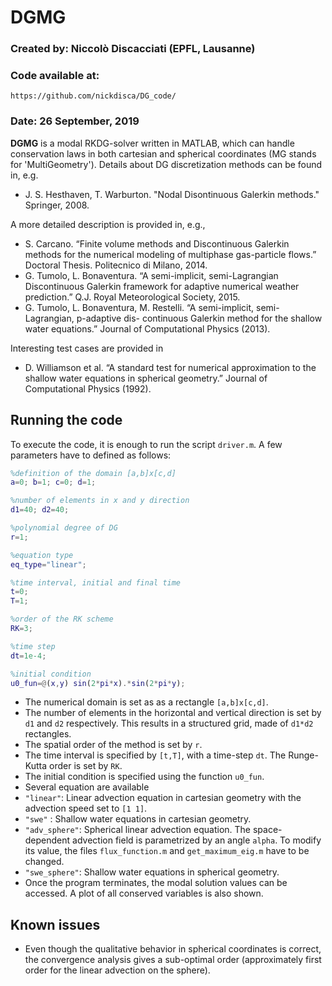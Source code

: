 # DGMG
### Created by: Niccolò Discacciati (EPFL, Lausanne) 
### Code available at: 
`https://github.com/nickdisca/DG_code/`             

### Date: 26 September, 2019

**DGMG** is a modal RKDG-solver written in MATLAB, which can handle conservation laws in both cartesian and spherical coordinates (MG stands for 'MultiGeometry'). Details about DG discretization methods can be found in, e.g.

 - J. S. Hesthaven, T. Warburton. "Nodal Disontinuous Galerkin methods." Springer, 2008. 

A more detailed description is provided in, e.g.,

 - S. Carcano. “Finite volume methods and Discontinuous Galerkin methods for the numerical modeling of multiphase gas-particle flows.” Doctoral Thesis. Politecnico di Milano, 2014.
- G. Tumolo, L. Bonaventura. “A semi-implicit, semi-Lagrangian Discontinuous Galerkin framework for adaptive numerical weather prediction.” Q.J. Royal Meteorological Society, 2015.- G. Tumolo, L. Bonaventura, M. Restelli. “A semi-implicit, semi-Lagrangian, p-adaptive dis- continuous Galerkin method for the shallow water equations.” Journal of Computational Physics (2013).

Interesting test cases are provided in 

- D. Williamson et al. “A standard test for numerical approximation to the shallow water equations in spherical geometry.” Journal of Computational Physics (1992).


## Running the code 
To execute the code, it is enough to run the script `driver.m`. A few parameters have to defined as follows:

~~~matlab
%definition of the domain [a,b]x[c,d]
a=0; b=1; c=0; d=1;

%number of elements in x and y direction
d1=40; d2=40; 

%polynomial degree of DG
r=1; 

%equation type
eq_type="linear";

%time interval, initial and final time
t=0;
T=1;

%order of the RK scheme
RK=3; 

%time step
dt=1e-4;

%initial condition
u0_fun=@(x,y) sin(2*pi*x).*sin(2*pi*y);

~~~

* The numerical domain is set as as a rectangle `[a,b]x[c,d]`.
* The number of elements in the horizontal and vertical direction is set by `d1` and `d2` respectively. This results in a structured grid, made of `d1*d2` rectangles.
* The spatial order of the method is set by `r`.
* The time interval is specified by `[t,T]`, with a time-step `dt`. The Runge-Kutta order is set by `RK`.
* The initial condition is specified using the function `u0_fun`.
* Several equation are available 
 * `"linear"`: Linear advection equation in cartesian geometry with the advection speed set to `[1 1]`.
 * `"swe"` : Shallow water equations in cartesian geometry.
 * `"adv_sphere"`: Spherical linear advection equation. The space-dependent advection field is parametrized by an angle `alpha`. To modify its value, the files `flux_function.m` and `get_maximum_eig.m` have to be changed.
 * `"swe_sphere"`: Shallow water equations in spherical geometry.
* Once the program terminates, the modal solution values can be accessed. A plot of all conserved variables is also shown.

## Known issues
- Even though the qualitative behavior in spherical coordinates is correct, the convergence analysis gives a sub-optimal order (approximately first order for the linear advection on the sphere).